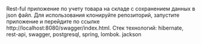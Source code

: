Rest-ful приложение по учету товара на складе с сохранением данных в json файл.
Для использования клонируйте репозиторий, запустите приложение и перейдите по ссылке http://localhost:8080/swagger/index.html.
Стек технологий: hibernate, rest-api, swagger, postgresql, spring, lombok. jackson


